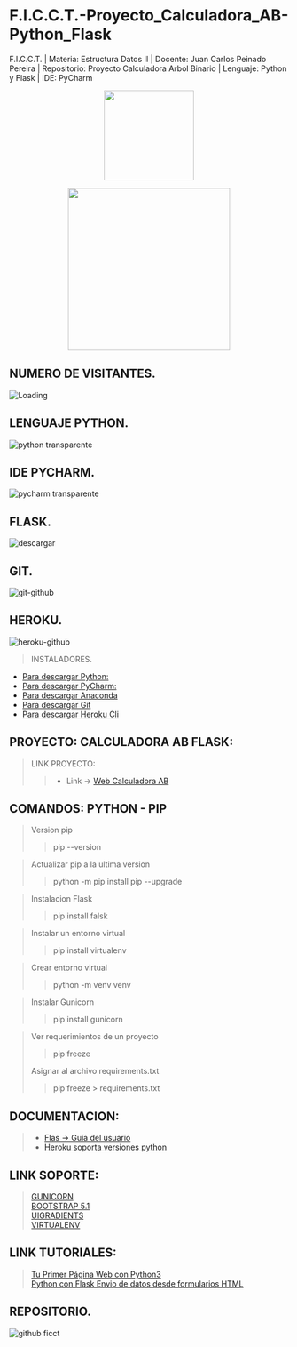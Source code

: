 # F.I.C.C.T.-Proyecto_Calculadora_AB-Python_Flask
F.I.C.C.T. | Materia: Estructura Datos II | Docente: Juan Carlos Peinado Pereira | Repositorio: Proyecto Calculadora Arbol Binario | Lenguaje: Python y Flask | IDE: PyCharm

<p align="center"><img src="https://user-images.githubusercontent.com/36086876/146686931-7454e35d-a44b-422f-84c6-c3645d235ad3.png" width="162"></p>
<p align="center"><img src="https://user-images.githubusercontent.com/36086876/148548585-d4259cff-b909-48de-8d48-c41a7ba2cab3.png" width="292"></p>

## NUMERO DE VISITANTES.
<img align="left" src = "https://profile-counter.glitch.me/F.I.C.C.T.-Proyecto_Calculadora_AB-Python_Flask/count.svg" alt ="Loading"> <br>

## LENGUAJE PYTHON.
![python transparente](https://user-images.githubusercontent.com/36086876/118345544-3bef4d00-b503-11eb-9072-8f429dbca6b3.png)

## IDE PYCHARM.
![pycharm transparente](https://user-images.githubusercontent.com/36086876/118345659-0b5be300-b504-11eb-9a94-a79820e5dea5.png)

## FLASK.
![descargar](https://user-images.githubusercontent.com/36086876/147249480-c5a495ad-452c-46e9-b09f-2fe1229c6f16.png)

## GIT.
![git-github](https://user-images.githubusercontent.com/36086876/147296810-eb9c8bad-ea53-4182-8821-c36d4405778f.png)

## HEROKU.
![heroku-github](https://user-images.githubusercontent.com/36086876/147297006-544bafce-225a-4513-83be-b5f510a17aec.png)

> INSTALADORES.
* [Para descargar Python:](https://www.python.org/) <br>
* [Para descargar PyCharm:](https://www.jetbrains.com/es-es/pycharm/) <br>
* [Para descargar Anaconda](https://www.anaconda.com/products/individual) <br>
* [Para descargar Git](https://git-scm.com/) <br>
* [Para descargar Heroku Cli](https://devcenter.heroku.com/articles/heroku-cli) <br>

## PROYECTO: CALCULADORA AB FLASK:
> LINK PROYECTO:
>> + Link -> [Web Calculadora AB](https://calculadora-ab-flask.herokuapp.com/)

## COMANDOS: PYTHON - PIP 
> Version pip
> > pip --version

> Actualizar pip a la ultima version
> > python -m pip install pip --upgrade

> Instalacion Flask
> > pip install falsk

> Instalar un entorno virtual
> > pip install virtualenv

> Crear entorno virtual
> > python -m venv venv

> Instalar Gunicorn
> > pip install gunicorn

> Ver requerimientos de un proyecto
> > pip freeze
>
> Asignar al archivo requirements.txt
> > pip freeze > requirements.txt

## DOCUMENTACION:
> * [Flas -> Guía del usuario](https://flask.palletsprojects.com/en/2.0.x/) <br>
> * [Heroku soporta versiones python](https://devcenter.heroku.com/articles/python-support#specifying-a-python-version)

## LINK SOPORTE:
> [GUNICORN](https://gunicorn.org/) <br>
> [BOOTSTRAP 5.1](https://getbootstrap.com/docs/5.1/getting-started/introduction/) <br>
> [UIGRADIENTS](https://uigradients.com/#Combi) <br>
> [VIRTUALENV](https://virtualenv.pypa.io/en/latest/) <br>

## LINK TUTORIALES:
> [Tu Primer Página Web con Python3](https://www.youtube.com/watch?v=fxavwHPJ36o) <br>
> [Python con Flask Envio de datos desde formularios HTML](https://www.youtube.com/watch?v=dlhg8HMZTOk) <br>

## REPOSITORIO. 
![github ficct](https://user-images.githubusercontent.com/36086876/119494544-69bc6900-bd2f-11eb-8c42-810b19ede512.png) 